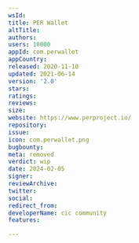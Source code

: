```yaml
---
wsId: 
title: PER Wallet
altTitle: 
authors: 
users: 10000
appId: com.perwallet
appCountry: 
released: 2020-11-10
updated: 2021-06-14
version: '2.0'
stars: 
ratings: 
reviews: 
size: 
website: https://www.perproject.io/
repository: 
issue: 
icon: com.perwallet.png
bugbounty: 
meta: removed
verdict: wip
date: 2024-02-05
signer: 
reviewArchive: 
twitter: 
social: 
redirect_from: 
developerName: cic community
features: 

---
```



